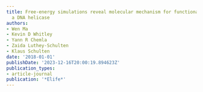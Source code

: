 ```yaml
---
title: Free-energy simulations reveal molecular mechanism for functional switch of
  a DNA helicase
authors:
- Wen Ma
- Kevin D Whitley
- Yann R Chemla
- Zaida Luthey-Schulten
- Klaus Schulten
date: '2018-01-01'
publishDate: '2023-12-16T20:00:19.894623Z'
publication_types:
- article-journal
publication: '*Elife*'
---
```

